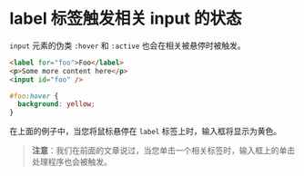 # label 标签触发相关 input 的状态

`input` 元素的伪类 `:hover` 和 `:active` 也会在相关被悬停时被触发。

```html
<label for="foo">Foo</label>
<p>Some more content here</p>
<input id="foo" />
```

```css
#foo:hover {
  background: yellow;
}
```

在上面的例子中，当您将鼠标悬停在 `label` 标签上时，输入框将显示为黄色。

> **注意**：我们在前面的文章说过，当您单击一个相关标签时，输入框上的单击处理程序也会被触发。
